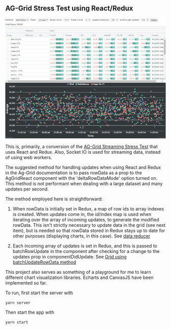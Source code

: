 ## AG-Grid Stress Test using React/Redux

![Example](grid_stress.gif)

This is, primarily, a conversion of the [AG-Grid Streaming Stress Test](https://blog.ag-grid.com/streaming-updates-in-javascript-datagrids/) that uses React and Redux. Also, Socket IO is used for streaming data, instead of using web workers.

The suggested method for handling updates when using React and Redux in the Ag-Grid documentation is to pass rowData as a prop to the AgGridReact component with the 'deltaRowDataMode' option turned on. This method is not performant when dealing with a large dataset and many updates per second.

The method employed here is straightforward:

1. When rowData is initially set in Redux, a map of row ids to array indexes is created. When updates come in, the id/index map is used when iterating over the array of incoming updates, to generate the modified rowData. This isn't strictly necessary to update data in the grid (see next item), but is needed so that rowData stored in Redux stays up to date for other purposes (displaying charts, in this case). See [data reducer](src\store\data\reducer.js)

2. Each incoming array of updates is set in Redux, and this is passed to batchRowUpdate in the component after checking for a change to the updates prop in componentDidUpdate. See [Grid using batchUpdateRowData method](src\Tests\BatchRedux.js)

This project also serves as something of a playground for me to learn different chart visualization libraries. Echarts and CanvasJS have been implemented so far.

To run, first start the server with

```
yarn server
```

Then start the app with

```
yarn start
```
